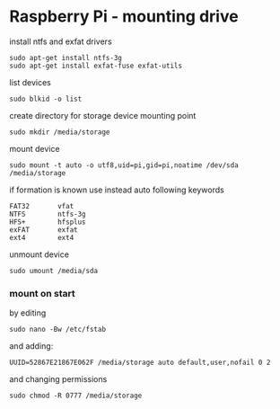 # Raspberry Pi - mounting drive

install ntfs and exfat drivers
```
sudo apt-get install ntfs-3g
sudo apt-get install exfat-fuse exfat-utils
```

list devices
```
sudo blkid -o list
```

create directory for storage device mounting point
```
sudo mkdir /media/storage
```

mount device
```
sudo mount -t auto -o utf8,uid=pi,gid=pi,noatime /dev/sda /media/storage
```

if formation is known use instead auto following keywords
```
FAT32		vfat
NTFS		ntfs-3g
HFS+		hfsplus
exFAT		exfat
ext4		ext4
```

unmount device
```
sudo umount /media/sda
```

### mount on start
by editing
```
sudo nano -Bw /etc/fstab
```
and adding:
```
UUID=52867E21867E062F /media/storage auto default,user,nofail 0 2
```
and changing permissions
```
sudo chmod -R 0777 /media/storage
```
